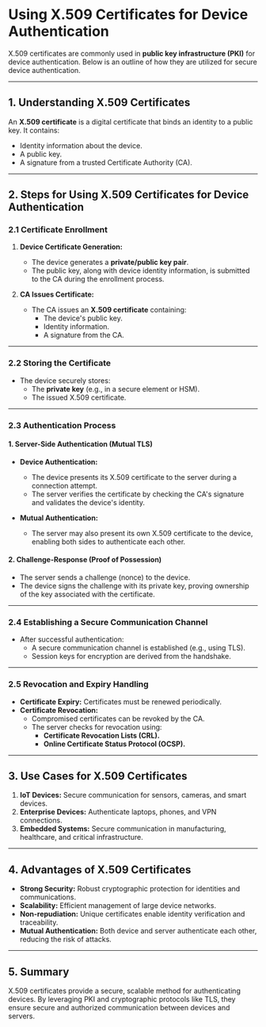 # Using X.509 Certificates for Device Authentication

X.509 certificates are commonly used in **public key infrastructure (PKI)** for device authentication. Below is an outline of how they are utilized for secure device authentication.

---

## 1. **Understanding X.509 Certificates**
An **X.509 certificate** is a digital certificate that binds an identity to a public key. It contains:
- Identity information about the device.
- A public key.
- A signature from a trusted Certificate Authority (CA).

---

## 2. **Steps for Using X.509 Certificates for Device Authentication**

### 2.1 **Certificate Enrollment**
1. **Device Certificate Generation:**
    - The device generates a **private/public key pair**.
    - The public key, along with device identity information, is submitted to the CA during the enrollment process.

2. **CA Issues Certificate:**
    - The CA issues an **X.509 certificate** containing:
        - The device's public key.
        - Identity information.
        - A signature from the CA.

---

### 2.2 **Storing the Certificate**
- The device securely stores:
    - The **private key** (e.g., in a secure element or HSM).
    - The issued X.509 certificate.

---

### 2.3 **Authentication Process**

#### **1. Server-Side Authentication (Mutual TLS)**
- **Device Authentication:**
    - The device presents its X.509 certificate to the server during a connection attempt.
    - The server verifies the certificate by checking the CA's signature and validates the device's identity.

- **Mutual Authentication:**
    - The server may also present its own X.509 certificate to the device, enabling both sides to authenticate each other.

#### **2. Challenge-Response (Proof of Possession)**
- The server sends a challenge (nonce) to the device.
- The device signs the challenge with its private key, proving ownership of the key associated with the certificate.

---

### 2.4 **Establishing a Secure Communication Channel**
- After successful authentication:
    - A secure communication channel is established (e.g., using TLS).
    - Session keys for encryption are derived from the handshake.

---

### 2.5 **Revocation and Expiry Handling**
- **Certificate Expiry:** Certificates must be renewed periodically.
- **Certificate Revocation:**
    - Compromised certificates can be revoked by the CA.
    - The server checks for revocation using:
        - **Certificate Revocation Lists (CRL).**
        - **Online Certificate Status Protocol (OCSP).**

---

## 3. **Use Cases for X.509 Certificates**

1. **IoT Devices:** Secure communication for sensors, cameras, and smart devices.
2. **Enterprise Devices:** Authenticate laptops, phones, and VPN connections.
3. **Embedded Systems:** Secure communication in manufacturing, healthcare, and critical infrastructure.

---

## 4. **Advantages of X.509 Certificates**

- **Strong Security:** Robust cryptographic protection for identities and communications.
- **Scalability:** Efficient management of large device networks.
- **Non-repudiation:** Unique certificates enable identity verification and traceability.
- **Mutual Authentication:** Both device and server authenticate each other, reducing the risk of attacks.

---

## 5. **Summary**
X.509 certificates provide a secure, scalable method for authenticating devices. By leveraging PKI and cryptographic protocols like TLS, they ensure secure and authorized communication between devices and servers.
